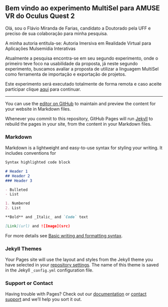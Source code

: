 ## Bem vindo ao experimento MultiSel para AMUSE VR do Oculus Quest 2

Olá, sou o Flávio Miranda de Farias, candidato a Doutorado pela UFF e preciso de sua colaboração para minha pesquisa.

A minha autoria entitula-se: Autoria Imersiva em Realidade Virtual para Aplicações Mulsemídia Interativas

Atualmente a pesquisa encontra-se em seu segundo experimento, onde o primeiro teve foco na usabilidade da proposta, já neste segundo experimento, buscamos avaliar a proposta de utilizar a linguagem MultiSel como ferramenta de importação e exportação de projetos.

Este experimento será executado totalmente de forma remota e caso aceite participar clique [aqui](https://fmflavio.github.io/experimento_multisel/slide.html) para continuar.


----------------------------------------------------------------------------------------------------------------------------------------------------------------------------------------------

You can use the [editor on GitHub](https://github.com/fmflavio/experimento_multisel/edit/main/README.md) to maintain and preview the content for your website in Markdown files.

Whenever you commit to this repository, GitHub Pages will run [Jekyll](https://jekyllrb.com/) to rebuild the pages in your site, from the content in your Markdown files.

### Markdown

Markdown is a lightweight and easy-to-use syntax for styling your writing. It includes conventions for

```markdown
Syntax highlighted code block

# Header 1
## Header 2
### Header 3

- Bulleted
- List

1. Numbered
2. List

**Bold** and _Italic_ and `Code` text

[Link](url) and ![Image](src)
```

For more details see [Basic writing and formatting syntax](https://docs.github.com/en/github/writing-on-github/getting-started-with-writing-and-formatting-on-github/basic-writing-and-formatting-syntax).

### Jekyll Themes

Your Pages site will use the layout and styles from the Jekyll theme you have selected in your [repository settings](https://github.com/fmflavio/experimento_multisel/settings/pages). The name of this theme is saved in the Jekyll `_config.yml` configuration file.

### Support or Contact

Having trouble with Pages? Check out our [documentation](https://docs.github.com/categories/github-pages-basics/) or [contact support](https://support.github.com/contact) and we’ll help you sort it out.
